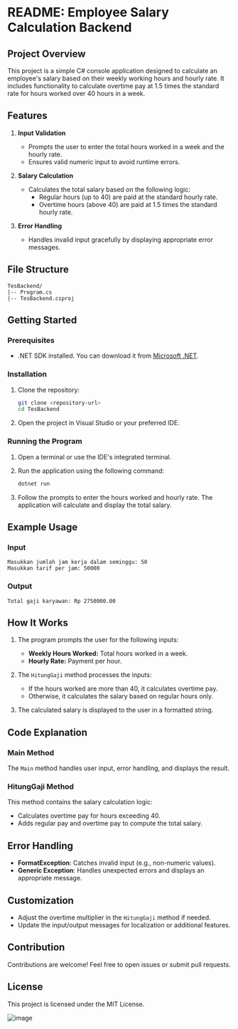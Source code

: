 # README: Employee Salary Calculation Backend

## Project Overview
This project is a simple C# console application designed to calculate an employee's salary based on their weekly working hours and hourly rate. It includes functionality to calculate overtime pay at 1.5 times the standard rate for hours worked over 40 hours in a week.

## Features
1. **Input Validation**
   - Prompts the user to enter the total hours worked in a week and the hourly rate.
   - Ensures valid numeric input to avoid runtime errors.

2. **Salary Calculation**
   - Calculates the total salary based on the following logic:
     - Regular hours (up to 40) are paid at the standard hourly rate.
     - Overtime hours (above 40) are paid at 1.5 times the standard hourly rate.

3. **Error Handling**
   - Handles invalid input gracefully by displaying appropriate error messages.

## File Structure
```
TesBackend/
|-- Program.cs
|-- TesBackend.csproj
```

## Getting Started

### Prerequisites
- .NET SDK installed. You can download it from [Microsoft .NET](https://dotnet.microsoft.com/download).

### Installation
1. Clone the repository:
   ```bash
   git clone <repository-url>
   cd TesBackend
   ```

2. Open the project in Visual Studio or your preferred IDE.

### Running the Program
1. Open a terminal or use the IDE's integrated terminal.
2. Run the application using the following command:
   ```bash
   dotnet run
   ```

3. Follow the prompts to enter the hours worked and hourly rate. The application will calculate and display the total salary.

## Example Usage
### Input
```
Masukkan jumlah jam kerja dalam seminggu: 50
Masukkan tarif per jam: 50000
```

### Output
```
Total gaji karyawan: Rp 2750000.00
```

## How It Works
1. The program prompts the user for the following inputs:
   - **Weekly Hours Worked:** Total hours worked in a week.
   - **Hourly Rate:** Payment per hour.

2. The `HitungGaji` method processes the inputs:
   - If the hours worked are more than 40, it calculates overtime pay.
   - Otherwise, it calculates the salary based on regular hours only.

3. The calculated salary is displayed to the user in a formatted string.

## Code Explanation
### Main Method
The `Main` method handles user input, error handling, and displays the result.

### HitungGaji Method
This method contains the salary calculation logic:
- Calculates overtime pay for hours exceeding 40.
- Adds regular pay and overtime pay to compute the total salary.

## Error Handling
- **FormatException**: Catches invalid input (e.g., non-numeric values).
- **Generic Exception**: Handles unexpected errors and displays an appropriate message.

## Customization
- Adjust the overtime multiplier in the `HitungGaji` method if needed.
- Update the input/output messages for localization or additional features.

## Contribution
Contributions are welcome! Feel free to open issues or submit pull requests.

## License
This project is licensed under the MIT License.

![image](https://github.com/user-attachments/assets/1f8c642f-ac17-4f8f-a686-eed662ab0667)
